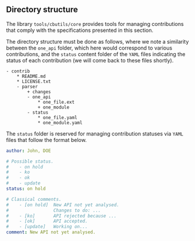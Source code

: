 Directory structure
-------------------

The library `tools/cbutils/core` provides tools for managing contributions that comply with the specifications presented in this section.

The directory structure must be done as follows, where we note a similarity between the `one_api` folder, which here would correspond to various contributions, and the `status` content folder of the `YAML` files indicating the status of each contribution (we will come back to these files shortly).

~~~
- contrib
    * README.md
    * LICENSE.txt
    - parser
        + changes
        - one_api
            * one_file.ext
            + one_module
        - status
            * one_file.yaml
            * one_module.yaml
~~~


The `status` folder is reserved for managing contribution statuses via `YAML` files that follow the format below.

~~~yaml
author: John, DOE

# Possible status.
#    - on hold
#    - ko
#    - ok
#    - update
status: on hold

# Classical comments.
#    - [on hold]  New API not yet analysed.
#                 Changes to do: ...
#    - [ko]       API rejected because ...
#    - [ok]       API accepted.
#    - [update]   Working on...
comment: New API not yet analysed.
~~~
